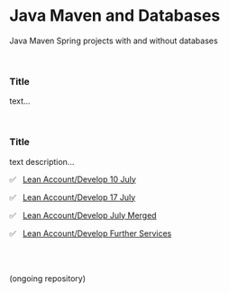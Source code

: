 # Java Maven and Databases

Java Maven Spring projects with and without databases

<br>

### Title

text...

<br>

### Title

text description...

✅ &nbsp; [Lean Account/Develop 10 July](https://github.com/evajavadev/Lean_AccountDevelop10July)

✅ &nbsp; [Lean Account/Develop 17 July](https://github.com/evajavadev/Lean_AccountDevelop17July)

✅ &nbsp; [Lean Account/Develop July Merged](https://github.com/evajavadev/Lean_AccountDevelopJulyMerged) 

✅ &nbsp; [Lean Account/Develop Further Services](https://github.com/evajavadev/Lean_AccountDevelopFurtherServices) 

<br>
<br>

(ongoing repository)
